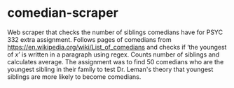 # comedian-scraper

Web scraper that checks the number of siblings comedians have for PSYC 332 extra assignment. 
Follows pages of comedians from https://en.wikipedia.org/wiki/List_of_comedians and checks if ‘the youngest of *x*’ is written in a paragraph using regex. 
Counts number of siblings and calculates average.
The assignment was to find 50 comedians who are the youngest sibling in their family to test Dr. Leman's theory that youngest siblings are more likely to become comedians.
